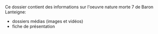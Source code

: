 Ce dossier contient des informations sur l'oeuvre nature morte 7 de Baron Lanteigne:
 - dossiers médias (images et vidéos)
 - fiche de présentation
